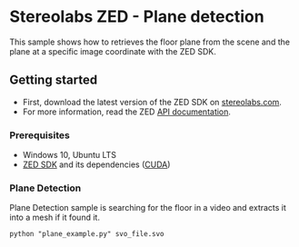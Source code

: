 # Stereolabs ZED - Plane detection

This sample shows how to retrieves the floor plane from the scene and the plane at a specific image coordinate with the ZED SDK.

## Getting started

- First, download the latest version of the ZED SDK on [stereolabs.com](https://www.stereolabs.com).
- For more information, read the ZED [API documentation](https://www.stereolabs.com/developers/documentation/API/).

### Prerequisites

- Windows 10, Ubuntu LTS
- [ZED SDK](https://www.stereolabs.com/developers/) and its dependencies ([CUDA](https://developer.nvidia.com/cuda-downloads))

### Plane Detection

Plane Detection sample is searching for the floor in a video and extracts it into a mesh if it found it.

```
python "plane_example.py" svo_file.svo
```
